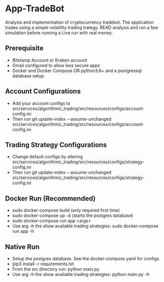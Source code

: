 # App-TradeBot
Analysis and implementation of cryptocurrency tradebot. The application trades using a simple volatility trading trategy. READ analysis and run a few simulation before running a Live run with real money. 

## Prerequisite 
* Bitstamp Account or Kraken account
* Gmail configured to allow less secure apps
* Docker and Docker Compose OR python3.6+ and a postgressql database setup

## Account Configurations
* Add your account configs to src/services/algorithmic_trading/src/resources/configs/account-config.ini
* Then run git update-index --assume-unchanged src/services/algorithmic_trading/src/resources/configs/account-config.ini 

## Trading Strategy Configurations
* Change default configs by altering src/services/algorithmic_trading/src/resources/configs/strategy-config.ini
* Then run git update-index --assume-unchanged src/services/algorithmic_trading/src/resources/configs/strategy-config.ini 

## Docker Run (Recommended)
* sudo docker-compose build (only required first time)
* sudo docker-compose up -d (starts the postgres database)
* sudo docker-compose run app \<args\>
* Use arg -h the show available trading strategies: sudo docker-compose run app -h

## Native Run
* Setup the postgres database. See the docker-compose.yaml for configs
* pip3 install -r requirements.txt
* From the src directory run: python main.py
* Use arg -h the show available trading strategies: python main.py -h
